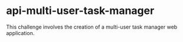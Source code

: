 # api-multi-user-task-manager
This challenge involves the creation of a multi-user task manager web application.
